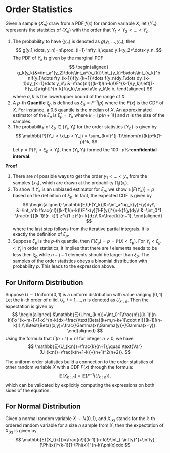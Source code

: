 # Order Statistics

Given a sample $\lbrace X_n\rbrace$ draw from a PDF $f(x)$ for random variable $X$, let $\lbrace Y_n\rbrace$ represents the statistics of $\lbrace X_n\rbrace$ with the order that $Y_1<Y_2<\dots<Y_n$. 
1. The probability to have $\lbrace y_n\rbrace$ is denoted as $g(y_1,\dots, y_n)$, then
$$
g(y_1,\dots, y_n)=n!\prod_{i=1}^nf(y_i),\quad y_1<y_2<\dots<y_n.
$$
The PDF of $Y_k$ is given by the marginal PDF
$$
\begin{aligned}
g_k(y_k)&=\int_a^{y_2}\dots\int_a^{y_{k}}\int_{y_k}^b\dots\int_{y_k}^b n!f(y_1)\dots f(y_{k-1})f(y_{k+1})\dots f(y_n)dy_1\dots dy_{k-1}dy_{k+1}\dots y_n\\
&=\frac{n!}{(k-1)!(n-k)!}F^{k-1}(y_k)\left[1-F(y_k)\right]^{n-k}f(y_k),\quad a\le y_k\le b,
\end{aligned}
$$
where $a,b$ is the lower/upper bound of the range of $X$.
2. A $p$-th **Quantile** $\xi_p$ is defined as $\xi_p=F^{-1}(p)$ where the $F(x)$ is the CDF of $X$. For instance, a $0.5$ quantile is the median of $X$. An approximated estimator of the $\xi_p$ is $\hat\xi_p=Y_k$ where $k=\lfloor p(n+1) \rfloor$ and $n$ is the size of the samples. 
3. The probability of $\xi_p\in (Y_i,Y_j)$ for the order statistics $\lbrace Y_n\rbrace$ is given by
$$
\mathbb{P}(Y_i < \xi_p < Y_j) = \sum_{k=i}^{j-1}\binom{n}{k}p^k(1-p)^k,
$$
Let $\gamma= \mathbb{P}(Y_i < \xi_p < Y_j)$, then $(Y_i,Y_j)$ formed the $100\cdot\gamma\%$-**confidential interval**.

**Proof**
1. There are $n!$ possible ways to get the order $y_1<\dots<y_n$ from the samples $\lbrace x_n\rbrace$, which are drawn at the probability $\prod_if(x_i)$.
2. To show if $Y_k$ is an unbiased estimator for $\xi_p$, we show $\mathbb{E}[F(Y_k)]=p$ based on the definition of $\xi_p$. In fact, the expected CDF is given by
$$
\begin{aligned}
\mathbb{E}[F(Y_k)]&=\int_a^bg_k(y)F(y)dy\\
&=\int_a^b \frac{n!}{(k-1)!(n-k)!}F^k(y)[1-F(y)]^{n-k}f(y)dy\\
&=\int_0^1 \frac{n!}{(k-1)!(n-k)!} z^k(1-z)^{n-k}dz\\
&=\frac{k}{n+1},
\end{aligned}
$$
where the last step follows from the iterative partial integrals. It is exactly the definition of $\xi_p$.
3. Suppose $\xi_p$ is the $p$-th quantile, then $F(\xi_p)=p=\mathbb{P}(X<\xi_p)$. For $Y_i<\xi_p<Y_j$ in order statistics, it implies that there are $i$ elements needs to be less then $\xi_p$ while $n-j-1$ elements should be larger than $\xi_p$. The samples of the order statistics obeys a binomial distribution with probability $p$.  This leads to the expression above. 

## For Uniform Distribution
Suppose $U\sim\text{Uniform}(0,1)$ is a uniform distribution with value ranging $[0,1]$. Let the $k$-th order of $n$ iid. $U_i$, $i=1,\dots, n$ is denoted as $U_{k:n}$. Then the expectation is given by
$$
\begin{aligned}
&\mathbb{E}(U^m_{k:n})=\int_0^1\frac{n!}{(k-1)!(n-k)!}x^{k+m-1}(1-x)^{n-k}dx=\frac{\text{Beta}(k+m,n-k+1)\cdot n!}{(k-1)!(n-k)!},\\
&\text{Beta}(x,y)=\frac{\Gamma(x)\Gamma(y)}{\Gamma(x+y)}.
\end{aligned}
$$
Using the formula that $\Gamma(n+1)=n!$ for integer $n>0$, we have
$$
\mathbb{E}(U_{k:n})=\frac{k}{n+1},\quad \text{Var}(U_{k:n})=\frac{k(n+1-k)}{(n+1)^2(n+2)}.
$$

The uniform order statistics build a connection to the order statistics of other random variable $X$ with a CDF $F(x)$ through the formula:
$$
\mathbb{E}[X_{k:n}]=\mathbb{E}[F^{-1}(U_{k:n})],
$$
which can be validated by explicitly computing the expressions on both sides of the equation.

## For Normal Distribution

Given a normal random variable $X\sim N(0,1)$, and $X_{(k)}$ stands for the $k$-th ordered random variable for a size $n$ sample from $X$, then the expectation of $X_{(k)}$ is given by
$$
\mathbb{E}(X_{(k)})=\frac{n!}{(k-1)!(n-k)!}\int_{-\infty}^{+\infty}[\Phi(x)]^{k-1}[1-\Phi(x)]^{n-k}\phi(x)xdx
$$